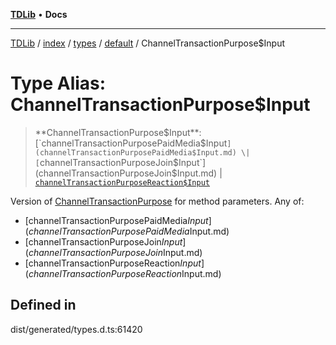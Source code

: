 [**TDLib**](../../../../../../README.md) • **Docs**

***

[TDLib](../../../../../../modules.md) / [index](../../../../../README.md) / [types](../../../README.md) / [default](../README.md) / ChannelTransactionPurpose$Input

# Type Alias: ChannelTransactionPurpose$Input

> **ChannelTransactionPurpose$Input**: [`channelTransactionPurposePaidMedia$Input`](channelTransactionPurposePaidMedia$Input.md) \| [`channelTransactionPurposeJoin$Input`](channelTransactionPurposeJoin$Input.md) \| [`channelTransactionPurposeReaction$Input`](channelTransactionPurposeReaction$Input.md)

Version of [ChannelTransactionPurpose](ChannelTransactionPurpose.md) for method parameters.
Any of:
- [channelTransactionPurposePaidMedia$Input](channelTransactionPurposePaidMedia$Input.md)
- [channelTransactionPurposeJoin$Input](channelTransactionPurposeJoin$Input.md)
- [channelTransactionPurposeReaction$Input](channelTransactionPurposeReaction$Input.md)

## Defined in

dist/generated/types.d.ts:61420

